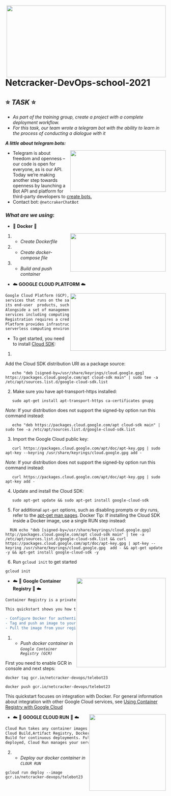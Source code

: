 # <img src="http://www.pipelinepub.com/1011/OSS_BSS/info/NetCracker_480x240-3.gif"  align="right" width="500" height="225">
# Netcracker-DevOps-school-2021 


## ⭐ _TASK_ ⭐ 
 - _As part of the training group, create a project with a complete deployment workflow._
 - _For this task, our team wrote a telegram bot with the ability to learn in the process of conducting a dialogue with it_
 
 **_A little about telegram bots:_**
 
 <image src="https://3dnews.ru/assets/external/illustrations/2021/02/26/1033659/1.jpg" align="right" width="300" height="130">
 
- Telegram is about freedom and openness – our code is open for everyone, as is our API. Today we’re making another step towards openness by launching a Bot API and platform for third-party developers to [create bots.](https://core.telegram.org/bots)
- Contact bot: ```@netcrakerChatBot```
 
 ### _What are we using_:
- 🐳   **Docker**   🐳 
<img src="https://miro.medium.com/max/1000/1*E8IgOSkMTpBRs0w0-Zsx2g.gif" align="right" width="300" height="120">

 1. - _Create Dockerfile_ 
 2. - _Create docker-compose file_
 3. - _Build and push container_
 
 - ☁️    **GOOGLE CLOUD PLATFORM**   ☁️  
 
 <img src="https://cdn.dribbble.com/users/57858/screenshots/2292590/jeshie_dribbble_cloud.gif" align="right" width="300" height="180">
 
```diff 
Google Cloud Platform (GCP), offered by Google, is a suite of cloud computing
services that runs on the same infrastructure  that Google uses internally for
its end-user  products, such as Google Search, Gmail, file storage, and YouTube.
Alongside a set of management tools, it provides a series of modular cloud 
services including computing,  data storage,data analytics and machine learning.
Registration requires a credit card or bank account details. Google Cloud
Platform provides infrastructure as a service, platform as a service, and 
serverless computing environments.
```
 - To get started, you need to install [Cloud SDK](https://cloud.google.com/sdk/docs/quickstart):
 
1.
   
   Add the Cloud SDK distribution URI as a package source:
 ```console
    echo "deb [signed-by=/usr/share/keyrings/cloud.google.gpg] https://packages.cloud.google.com/apt cloud-sdk main" | sudo tee -a /etc/apt/sources.list.d/google-cloud-sdk.list
 ```
   2. Make sure you have apt-transport-https installed:
 ```console
    sudo apt-get install apt-transport-https ca-certificates gnupg
  ```
   _Note_: If your distribution does not support the signed-by option run this command instead:
 ```console
    echo "deb https://packages.cloud.google.com/apt cloud-sdk main" | sudo tee -a /etc/apt/sources.list.d/google-cloud-sdk.list
 ```
   3. Import the Google Cloud public key:
 ```console
    curl https://packages.cloud.google.com/apt/doc/apt-key.gpg | sudo apt-key --keyring /usr/share/keyrings/cloud.google.gpg add -
  ```
 _Note_: If your distribution does not support the signed-by option run this command instead:
 ```console
    curl https://packages.cloud.google.com/apt/doc/apt-key.gpg | sudo apt-key add -
 ```
   4. Update and install the Cloud SDK:
 
 ```console
    sudo apt-get update && sudo apt-get install google-cloud-sdk
  ```
   5. For additional ```apt-get``` options, such as disabling prompts or dry runs, refer to the [apt-get man pages](https://linux.die.net/man/8/apt-get).
Docker Tip: If installing the Cloud SDK inside a Docker image, use a single RUN step instead:
  ```console
    RUN echo "deb [signed-by=/usr/share/keyrings/cloud.google.gpg] http://packages.cloud.google.com/apt cloud-sdk main" | tee -a /etc/apt/sources.list.d/google-cloud-sdk.list && curl https://packages.cloud.google.com/apt/doc/apt-key.gpg | apt-key --keyring /usr/share/keyrings/cloud.google.gpg  add - && apt-get update -y && apt-get install google-cloud-sdk -y
 ```
   6. Run ```gcloud init``` to get started
 ```console
 gcloud init
 ```

<img src="https://docs.signalfx.com/en/latest/_images/integration_googlecontainerengine.png" align="right" width="280" heigth="200" >

- ☁️    🐳 **Google Container Registry** 🐳   ☁️ 

```diff
Container Registry is a private container image registry that runs on Google Cloud.

This quickstart shows you how to:

- Configure Docker for authentication to Container Registry
- Tag and push an image to your registry
- Pull the image from your registry
```

1. - _Push docker container in `Google Container Registry (GCR)`_

First you need to enable GCR in console and next steps:
```console
docker tag gcr.io/netcracker-devops/telebot23

docker push gcr.io/netcracker-devops/telebot23
```

This quickstart focuses on integration with Docker. For general information about integration with other Google Cloud services, see [Using Container Registry with Google Cloud](https://cloud.google.com/container-registry/docs/using-with-google-cloud-platform)

<img src="https://seeklogo.com/images/G/google-cloud-run-logo-895F1305FF-seeklogo.com.png" align="right" width="240" heigth="200" >

- ☁️ 🏃   **GOOGLE CLOUD RUN**   🏃 ☁️ 

```diff
Cloud Run takes any container images and pairs great with the container ecosystem: 
Cloud Build,Artifact Registry, Docker. ... Integration with Cloud Code and Cloud
Build for continuous deployments. Fully managed. No infrastructure to manage: once
deployed, Cloud Run manages your services so you can sleep well.
```

2. - _Deploy our docker container in `CLOUR RUN`_

```console
gcloud run deploy --image  gcr.io/netcracker-devops/telebot23
```











